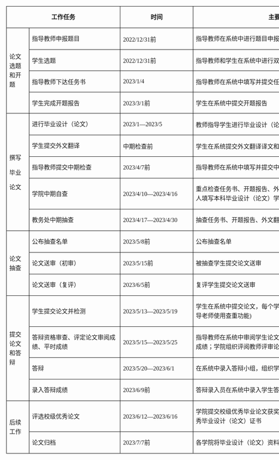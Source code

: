 <table
  class="MsoNormalTable"
  border="1"
  cellspacing="0"
  cellpadding="0"
  width="970"
  style="width: 727.7pt; border-collapse: collapse; border: none"
>
  <thead>
    <tr style="height: 1cm">
      <td
        width="293"
        colspan="2"
        style="
          width: 219.9pt;
          border: solid windowtext 1pt;
          padding: 0cm 5.4pt 0cm 5.4pt;
          height: 1cm;
        "
      >
        <p align="center" style="text-align: center; line-height: 18.75pt">
          <b><span style="font-family: FangSong">工作任务</span></b>
        </p>
      </td>
      <td
        width="189"
        style="
          width: 5cm;
          border: solid windowtext 1pt;
          border-left: none;
          padding: 0cm 5.4pt 0cm 5.4pt;
          height: 1cm;
        "
      >
        <p align="center" style="text-align: center; line-height: 18.75pt">
          <b><span style="font-family: FangSong">时间</span></b>
        </p>
      </td>
      <td
        width="488"
        style="
          width: 366.05pt;
          border: solid windowtext 1pt;
          border-left: none;
          padding: 0cm 5.4pt 0cm 5.4pt;
          height: 1cm;
        "
      >
        <p align="center" style="text-align: center; line-height: 18.75pt">
          <b><span style="font-family: FangSong">主要内容</span></b
          ><b><span style="font-family: FangSong"></span></b>
        </p>
      </td>
    </tr>
  </thead>
  <tbody>
    <tr style="height: 1cm">
      <td
        width="48"
        rowspan="4"
        style="
          width: 35.85pt;
          border: solid windowtext 1pt;
          border-top: none;
          padding: 0cm 5.4pt 0cm 5.4pt;
          height: 1cm;
        "
      >
        <p style="line-height: 18.75pt">
          <span style="font-family: FangSong">论文选题和开题</span>
        </p>
      </td>
      <td
        width="245"
        style="
          width: 184.05pt;
          border-top: none;
          border-left: none;
          border-bottom: solid windowtext 1pt;
          border-right: solid windowtext 1pt;
          padding: 0cm 5.4pt 0cm 5.4pt;
          height: 1cm;
        "
      >
        <p style="line-height: 18.75pt">
          <span style="font-family: FangSong"
            >指导教师<span>申报题目</span></span
          >
        </p>
      </td>
      <td
        width="189"
        style="
          width: 5cm;
          border-top: none;
          border-left: none;
          border-bottom: solid windowtext 1pt;
          border-right: solid windowtext 1pt;
          padding: 0cm 5.4pt 0cm 5.4pt;
          height: 1cm;
        "
      >
        <p>
          <span style="font-family: FangSong">2022/12/31</span
          ><span style="font-family: FangSong">前</span>
        </p>
      </td>
      <td
        width="488"
        style="
          width: 366.05pt;
          border-top: none;
          border-left: none;
          border-bottom: solid windowtext 1pt;
          border-right: solid windowtext 1pt;
          padding: 0cm 5.4pt 0cm 5.4pt;
          height: 1cm;
        "
      >
        <p style="line-height: 18.75pt">
          <span style="font-family: FangSong"
            >指导教师在系统中进行题目申报</span
          >
        </p>
      </td>
    </tr>
    <tr style="height: 1cm">
      <td
        width="245"
        style="
          width: 184.05pt;
          border-top: none;
          border-left: none;
          border-bottom: solid windowtext 1pt;
          border-right: solid windowtext 1pt;
          padding: 0cm 5.4pt 0cm 5.4pt;
          height: 1cm;
        "
      >
        <p>
          <span style="font-family: FangSong">学生选题</span>
        </p>
      </td>
      <td
        width="189"
        style="
          width: 5cm;
          border-top: none;
          border-left: none;
          border-bottom: solid windowtext 1pt;
          border-right: solid windowtext 1pt;
          padding: 0cm 5.4pt 0cm 5.4pt;
          height: 1cm;
        "
      >
        <p>
          <span style="font-family: FangSong">2022/12/31</span
          ><span style="font-family: FangSong">前</span>
        </p>
      </td>
      <td
        width="488"
        style="
          width: 366.05pt;
          border-top: none;
          border-left: none;
          border-bottom: solid windowtext 1pt;
          border-right: solid windowtext 1pt;
          padding: 0cm 5.4pt 0cm 5.4pt;
          height: 1cm;
        "
      >
        <p>
          <span style="font-family: FangSong"
            >指导教师和学生在系统中进行双向选择</span
          >
        </p>
      </td>
    </tr>
    <tr style="height: 1cm">
      <td
        width="245"
        style="
          width: 184.05pt;
          border-top: none;
          border-left: none;
          border-bottom: solid windowtext 1pt;
          border-right: solid windowtext 1pt;
          padding: 0cm 5.4pt 0cm 5.4pt;
          height: 1cm;
        "
      >
        <p>
          <span style="font-family: FangSong">指导教师下达任务书</span>
        </p>
      </td>
      <td
        width="189"
        style="
          width: 5cm;
          border-top: none;
          border-left: none;
          border-bottom: solid windowtext 1pt;
          border-right: solid windowtext 1pt;
          padding: 0cm 5.4pt 0cm 5.4pt;
          height: 1cm;
        "
      >
        <p>
          <span style="font-family: FangSong">2023/1/4<o:p></o:p></span>
        </p>
      </td>
      <td
        width="488"
        style="
          width: 366.05pt;
          border-top: none;
          border-left: none;
          border-bottom: solid windowtext 1pt;
          border-right: solid windowtext 1pt;
          padding: 0cm 5.4pt 0cm 5.4pt;
          height: 1cm;
        "
      >
        <p>
          <span style="font-family: FangSong"
            >指导教师在系统中填写并提交任务书</span
          >
        </p>
      </td>
    </tr>
    <tr style="height: 1cm">
      <td
        width="245"
        style="
          width: 184.05pt;
          border-top: none;
          border-left: none;
          border-bottom: solid windowtext 1pt;
          border-right: solid windowtext 1pt;
          padding: 0cm 5.4pt 0cm 5.4pt;
          height: 1cm;
        "
      >
        <p>
          <span style="font-family: FangSong">学生完成开题报告</span>
        </p>
      </td>
      <td
        width="189"
        style="
          width: 5cm;
          border-top: none;
          border-left: none;
          border-bottom: solid windowtext 1pt;
          border-right: solid windowtext 1pt;
          padding: 0cm 5.4pt 0cm 5.4pt;
          height: 1cm;
        "
      >
        <p>
          <span style="font-family: FangSong">2023/3/1</span
          ><span style="font-family: FangSong">前</span
          ><span style="font-family: FangSong"><o:p></o:p></span>
        </p>
      </td>
      <td
        width="488"
        style="
          width: 366.05pt;
          border-top: none;
          border-left: none;
          border-bottom: solid windowtext 1pt;
          border-right: solid windowtext 1pt;
          padding: 0cm 5.4pt 0cm 5.4pt;
          height: 1cm;
        "
      >
        <p>
          <span style="font-family: FangSong"
            >学生在系统中提交<span>开题报告</span></span
          >
        </p>
      </td>
    </tr>
    <tr style="height: 1cm">
      <td
        width="48"
        rowspan="5"
        style="
          width: 35.85pt;
          border: solid windowtext 1pt;
          border-top: none;
          padding: 0cm 5.4pt 0cm 5.4pt;
          height: 1cm;
        "
      >
        <p>
          <span style="font-family: FangSong">撰写</span>
        </p>
        <p>
          <span style="font-family: FangSong">毕业</span>
        </p>
        <p style="line-height: 18.75pt">
          <span style="font-family: FangSong">论文</span>
        </p>
      </td>
      <td
        width="245"
        style="
          width: 184.05pt;
          border-top: none;
          border-left: none;
          border-bottom: solid windowtext 1pt;
          border-right: solid windowtext 1pt;
          padding: 0cm 5.4pt 0cm 5.4pt;
          height: 1cm;
        "
      >
        <p style="line-height: 18.75pt">
          <span style="font-family: FangSong"
            >进行毕业设计<span>（论文）</span></span
          >
        </p>
      </td>
      <td
        width="189"
        style="
          width: 5cm;
          border-top: none;
          border-left: none;
          border-bottom: solid windowtext 1pt;
          border-right: solid windowtext 1pt;
          padding: 0cm 5.4pt 0cm 5.4pt;
          height: 1cm;
        "
      >
        <p>
          <span style="font-family: FangSong">2023/1—2023/5<o:p></o:p></span>
        </p>
      </td>
      <td
        width="488"
        style="
          width: 366.05pt;
          border-top: none;
          border-left: none;
          border-bottom: solid windowtext 1pt;
          border-right: solid windowtext 1pt;
          padding: 0cm 5.4pt 0cm 5.4pt;
          height: 1cm;
        "
      >
        <p>
          <span style="font-family: FangSong"
            >教师指导学生进行毕业设计<span>（论文）</span></span
          >
        </p>
      </td>
    </tr>
    <tr style="height: 1cm">
      <td
        width="245"
        style="
          width: 184.05pt;
          border-top: none;
          border-left: none;
          border-bottom: solid windowtext 1pt;
          border-right: solid windowtext 1pt;
          padding: 0cm 5.4pt 0cm 5.4pt;
          height: 1cm;
        "
      >
        <p style="line-height: 18.75pt">
          <span style="font-family: FangSong">学生提交外文翻译</span>
        </p>
      </td>
      <td
        width="189"
        style="
          width: 5cm;
          border-top: none;
          border-left: none;
          border-bottom: solid windowtext 1pt;
          border-right: solid windowtext 1pt;
          padding: 0cm 5.4pt 0cm 5.4pt;
          height: 1cm;
        "
      >
        <p>
          <span style="font-family: FangSong">中期检查前</span>
        </p>
      </td>
      <td
        width="488"
        style="
          width: 366.05pt;
          border-top: none;
          border-left: none;
          border-bottom: solid windowtext 1pt;
          border-right: solid windowtext 1pt;
          padding: 0cm 5.4pt 0cm 5.4pt;
          height: 1cm;
        "
      >
        <p>
          <span style="font-family: FangSong"
            >学生在系统提交外文翻译译文和原文，指导教师审核<span></span
          ></span>
        </p>
      </td>
    </tr>
    <tr style="height: 1cm">
      <td
        width="245"
        style="
          width: 184.05pt;
          border-top: none;
          border-left: none;
          border-bottom: solid windowtext 1pt;
          border-right: solid windowtext 1pt;
          padding: 0cm 5.4pt 0cm 5.4pt;
          height: 1cm;
        "
      >
        <p style="line-height: 18.75pt">
          <span style="font-family: FangSong"
            >指导教师<span>提交中期检查</span></span
          >
        </p>
      </td>
      <td
        width="189"
        style="
          width: 5cm;
          border-top: none;
          border-left: none;
          border-bottom: solid windowtext 1pt;
          border-right: solid windowtext 1pt;
          padding: 0cm 5.4pt 0cm 5.4pt;
          height: 1cm;
        "
      >
        <p style="line-height: 18.75pt">
          <span style="font-family: FangSong">2023/4/7</span
          ><span style="font-family: FangSong">前</span>
        </p>
      </td>
      <td
        width="488"
        style="
          width: 366.05pt;
          border-top: none;
          border-left: none;
          border-bottom: solid windowtext 1pt;
          border-right: solid windowtext 1pt;
          padding: 0cm 5.4pt 0cm 5.4pt;
          height: 1cm;
        "
      >
        <p style="line-height: 18.75pt">
          <span style="font-family: FangSong"
            >指导教师在系统中填写并提交中期检查表<span></span
          ></span>
        </p>
      </td>
    </tr>
    <tr style="height: 1cm">
      <td
        width="245"
        style="
          width: 184.05pt;
          border-top: none;
          border-left: none;
          border-bottom: solid windowtext 1pt;
          border-right: solid windowtext 1pt;
          padding: 0cm 5.4pt 0cm 5.4pt;
          height: 1cm;
        "
      >
        <p style="line-height: 18.75pt">
          <span style="font-family: FangSong">学院中期自查</span>
        </p>
      </td>
      <td
        width="189"
        style="
          width: 5cm;
          border-top: none;
          border-left: none;
          border-bottom: solid windowtext 1pt;
          border-right: solid windowtext 1pt;
          padding: 0cm 5.4pt 0cm 5.4pt;
          height: 1cm;
        "
      >
        <p style="line-height: 18.75pt">
          <span style="font-family: FangSong">2023/4/10</span
          ><span style="font-family: FangSong">—<span>2023/4/16</span></span>
        </p>
      </td>
      <td
        width="488"
        style="
          width: 366.05pt;
          border-top: none;
          border-left: none;
          border-bottom: solid windowtext 1pt;
          border-right: solid windowtext 1pt;
          padding: 0cm 5.4pt 0cm 5.4pt;
          height: 1cm;
        "
      >
        <p style="line-height: 18.75pt">
          <span style="font-family: FangSong"
            >重点检查任务书、开题报告、外文翻译、中期检查表，专业负责人填写本科毕业设计（论文）学院中期自查表。<span
            ></span
          ></span>
        </p>
      </td>
    </tr>
    <tr style="height: 1cm">
      <td
        width="245"
        style="
          width: 184.05pt;
          border-top: none;
          border-left: none;
          border-bottom: solid windowtext 1pt;
          border-right: solid windowtext 1pt;
          padding: 0cm 5.4pt 0cm 5.4pt;
          height: 1cm;
        "
      >
        <p style="line-height: 18.75pt">
          <span style="font-family: FangSong">教务处中期抽查</span>
        </p>
      </td>
      <td
        width="189"
        style="
          width: 5cm;
          border-top: none;
          border-left: none;
          border-bottom: solid windowtext 1pt;
          border-right: solid windowtext 1pt;
          padding: 0cm 5.4pt 0cm 5.4pt;
          height: 1cm;
        "
      >
        <p style="line-height: 18.75pt">
          <span style="font-family: FangSong">2023/4/17</span
          ><span style="font-family: FangSong">—<span>2023/4/30</span></span>
        </p>
      </td>
      <td
        width="488"
        style="
          width: 366.05pt;
          border-top: none;
          border-left: none;
          border-bottom: solid windowtext 1pt;
          border-right: solid windowtext 1pt;
          padding: 0cm 5.4pt 0cm 5.4pt;
          height: 1cm;
        "
      >
        <p style="line-height: 18.75pt">
          <span style="font-family: FangSong"
            >抽查任务书、开题报告、外文翻译、中期检查表</span
          >
        </p>
      </td>
    </tr>
    <tr style="height: 1cm">
      <td
        width="48"
        rowspan="3"
        style="
          width: 35.85pt;
          border: solid windowtext 1pt;
          border-top: none;
          padding: 0cm 5.4pt 0cm 5.4pt;
          height: 1cm;
        "
      >
        <p style="line-height: 18.75pt">
          <span style="font-family: FangSong">论文抽查</span>
        </p>
      </td>
      <td
        width="245"
        style="
          width: 184.05pt;
          border-top: none;
          border-left: none;
          border-bottom: solid windowtext 1pt;
          border-right: solid windowtext 1pt;
          padding: 0cm 5.4pt 0cm 5.4pt;
          height: 1cm;
        "
      >
        <p style="line-height: 18.75pt">
          <span style="font-family: FangSong">公布抽查名单</span>
        </p>
      </td>
      <td
        width="189"
        style="
          width: 5cm;
          border-top: none;
          border-left: none;
          border-bottom: solid windowtext 1pt;
          border-right: solid windowtext 1pt;
          padding: 0cm 5.4pt 0cm 5.4pt;
          height: 1cm;
        "
      >
        <p style="line-height: 18.75pt">
          <span style="font-family: FangSong">2023/5/8</span
          ><span style="font-family: FangSong">前</span>
        </p>
      </td>
      <td
        width="488"
        style="
          width: 366.05pt;
          border-top: none;
          border-left: none;
          border-bottom: solid windowtext 1pt;
          border-right: solid windowtext 1pt;
          padding: 0cm 5.4pt 0cm 5.4pt;
          height: 1cm;
        "
      >
        <p style="line-height: 18.75pt">
          <span style="font-family: FangSong">公布抽查名单</span>
        </p>
      </td>
    </tr>
    <tr style="height: 1cm">
      <td
        width="245"
        style="
          width: 184.05pt;
          border-top: none;
          border-left: none;
          border-bottom: solid windowtext 1pt;
          border-right: solid windowtext 1pt;
          padding: 0cm 5.4pt 0cm 5.4pt;
          height: 1cm;
        "
      >
        <p style="line-height: 18.75pt">
          <span style="font-family: FangSong">论文送审（初审）</span>
        </p>
      </td>
      <td
        width="189"
        style="
          width: 5cm;
          border-top: none;
          border-left: none;
          border-bottom: solid windowtext 1pt;
          border-right: solid windowtext 1pt;
          padding: 0cm 5.4pt 0cm 5.4pt;
          height: 1cm;
        "
      >
        <p style="line-height: 18.75pt">
          <span style="font-family: FangSong">2023/5/15</span
          ><span style="font-family: FangSong">前</span>
        </p>
      </td>
      <td
        width="488"
        style="
          width: 366.05pt;
          border-top: none;
          border-left: none;
          border-bottom: solid windowtext 1pt;
          border-right: solid windowtext 1pt;
          padding: 0cm 5.4pt 0cm 5.4pt;
          height: 1cm;
        "
      >
        <p style="line-height: 18.75pt">
          <span style="font-family: FangSong">被抽查学生提交论文送审</span>
        </p>
      </td>
    </tr>
    <tr style="height: 1cm">
      <td
        width="245"
        style="
          width: 184.05pt;
          border-top: none;
          border-left: none;
          border-bottom: solid windowtext 1pt;
          border-right: solid windowtext 1pt;
          padding: 0cm 5.4pt 0cm 5.4pt;
          height: 1cm;
        "
      >
        <p style="line-height: 18.75pt">
          <span style="font-family: FangSong">论文送审（复评）</span>
        </p>
      </td>
      <td
        width="189"
        style="
          width: 5cm;
          border-top: none;
          border-left: none;
          border-bottom: solid windowtext 1pt;
          border-right: solid windowtext 1pt;
          padding: 0cm 5.4pt 0cm 5.4pt;
          height: 1cm;
        "
      >
        <p style="line-height: 18.75pt">
          <span style="font-family: FangSong">2023/6/5</span
          ><span style="font-family: FangSong">前</span>
        </p>
      </td>
      <td
        width="488"
        style="
          width: 366.05pt;
          border-top: none;
          border-left: none;
          border-bottom: solid windowtext 1pt;
          border-right: solid windowtext 1pt;
          padding: 0cm 5.4pt 0cm 5.4pt;
          height: 1cm;
        "
      >
        <p style="line-height: 18.75pt">
          <span style="font-family: FangSong">复评学生提交论文送审</span>
        </p>
      </td>
    </tr>
    <tr style="height: 1cm">
      <td
        width="48"
        rowspan="4"
        style="
          width: 35.85pt;
          border: solid windowtext 1pt;
          border-top: none;
          padding: 0cm 5.4pt 0cm 5.4pt;
          height: 1cm;
        "
      >
        <p style="line-height: 18.75pt">
          <span style="font-family: FangSong">提交论文和答辩</span>
        </p>
      </td>
      <td
        width="245"
        style="
          width: 184.05pt;
          border-top: none;
          border-left: none;
          border-bottom: solid windowtext 1pt;
          border-right: solid windowtext 1pt;
          padding: 0cm 5.4pt 0cm 5.4pt;
          height: 1cm;
        "
      >
        <p style="line-height: 18.75pt">
          <span style="font-family: FangSong">学生提交论文并检测</span>
        </p>
      </td>
      <td
        width="189"
        style="
          width: 5cm;
          border-top: none;
          border-left: none;
          border-bottom: solid windowtext 1pt;
          border-right: solid windowtext 1pt;
          padding: 0cm 5.4pt 0cm 5.4pt;
          height: 1cm;
        "
      >
        <p style="line-height: 18.75pt">
          <span style="font-family: FangSong">2023/5/13—2023/5/19</span>
        </p>
      </td>
      <td
        width="488"
        style="
          width: 366.05pt;
          border-top: none;
          border-left: none;
          border-bottom: solid windowtext 1pt;
          border-right: solid windowtext 1pt;
          padding: 0cm 5.4pt 0cm 5.4pt;
          height: 1cm;
        "
      >
        <p style="line-height: 18.75pt">
          <span style="font-family: FangSong"
            >学生在系统中提交论文<span>，</span>每个学生均有两次论文检测机会<span>(</span>由指导老师使用查重功能<span
              >)<span></span></span
          ></span>
        </p>
      </td>
    </tr>
    <tr style="height: 1cm">
      <td
        width="245"
        style="
          width: 184.05pt;
          border-top: none;
          border-left: none;
          border-bottom: solid windowtext 1pt;
          border-right: solid windowtext 1pt;
          padding: 0cm 5.4pt 0cm 5.4pt;
          height: 1cm;
        "
      >
        <p style="line-height: 18.75pt">
          <span style="font-family: FangSong"
            >答辩资格审查、评定论文审阅成绩、平时成绩</span
          >
        </p>
      </td>
      <td
        width="189"
        style="
          width: 5cm;
          border-top: none;
          border-left: none;
          border-bottom: solid windowtext 1pt;
          border-right: solid windowtext 1pt;
          padding: 0cm 5.4pt 0cm 5.4pt;
          height: 1cm;
        "
      >
        <p style="line-height: 18.75pt">
          <span style="font-family: FangSong">2023/5/15—2023/5/25</span>
        </p>
      </td>
      <td
        width="488"
        style="
          width: 366.05pt;
          border-top: none;
          border-left: none;
          border-bottom: solid windowtext 1pt;
          border-right: solid windowtext 1pt;
          padding: 0cm 5.4pt 0cm 5.4pt;
          height: 1cm;
        "
      >
        <p style="line-height: 18.75pt">
          <span style="font-family: FangSong"
            >指导教师在系统中审阅学生论文，审核学生答辩资格并评定审阅成绩；学院组织评阅教师评审论文<span
            ></span
          ></span>
        </p>
      </td>
    </tr>
    <tr style="height: 1cm">
      <td
        width="245"
        style="
          width: 184.05pt;
          border-top: none;
          border-left: none;
          border-bottom: solid windowtext 1pt;
          border-right: solid windowtext 1pt;
          padding: 0cm 5.4pt 0cm 5.4pt;
          height: 1cm;
        "
      >
        <p style="line-height: 18.75pt">
          <span style="font-family: FangSong">答辩</span>
        </p>
      </td>
      <td
        width="189"
        style="
          width: 5cm;
          border-top: none;
          border-left: none;
          border-bottom: solid windowtext 1pt;
          border-right: solid windowtext 1pt;
          padding: 0cm 5.4pt 0cm 5.4pt;
          height: 1cm;
        "
      >
        <p style="line-height: 18.75pt">
          <span style="font-family: FangSong">2023/5/20—2023/6/1</span>
        </p>
      </td>
      <td
        width="488"
        style="
          width: 366.05pt;
          border-top: none;
          border-left: none;
          border-bottom: solid windowtext 1pt;
          border-right: solid windowtext 1pt;
          padding: 0cm 5.4pt 0cm 5.4pt;
          height: 1cm;
        "
      >
        <p style="line-height: 18.75pt">
          <span style="font-family: FangSong"
            >在系统中录入答辩小组，组织学生答辩</span
          >
        </p>
      </td>
    </tr>
    <tr style="height: 1cm">
      <td
        width="245"
        style="
          width: 184.05pt;
          border-top: none;
          border-left: none;
          border-bottom: solid windowtext 1pt;
          border-right: solid windowtext 1pt;
          padding: 0cm 5.4pt 0cm 5.4pt;
          height: 1cm;
        "
      >
        <p style="line-height: 18.75pt">
          <span style="font-family: FangSong">录入答辩成绩</span>
        </p>
      </td>
      <td
        width="189"
        style="
          width: 5cm;
          border-top: none;
          border-left: none;
          border-bottom: solid windowtext 1pt;
          border-right: solid windowtext 1pt;
          padding: 0cm 5.4pt 0cm 5.4pt;
          height: 1cm;
        "
      >
        <p style="line-height: 18.75pt">
          <span style="font-family: FangSong">2023/6/9</span
          ><span style="font-family: FangSong">前</span>
        </p>
      </td>
      <td
        width="488"
        style="
          width: 366.05pt;
          border-top: none;
          border-left: none;
          border-bottom: solid windowtext 1pt;
          border-right: solid windowtext 1pt;
          padding: 0cm 5.4pt 0cm 5.4pt;
          height: 1cm;
        "
      >
        <p style="line-height: 18.75pt">
          <span style="font-family: FangSong"
            >答辩录入员在系统中录入学生答辩成绩</span
          >
        </p>
      </td>
    </tr>
    <tr style="height: 1cm">
      <td
        width="48"
        rowspan="2"
        style="
          width: 35.85pt;
          border: solid windowtext 1pt;
          border-top: none;
          padding: 0cm 5.4pt 0cm 5.4pt;
          height: 1cm;
        "
      >
        <p style="line-height: 18.75pt">
          <span style="font-family: FangSong">后续工作</span>
        </p>
      </td>
      <td
        width="245"
        style="
          width: 184.05pt;
          border-top: none;
          border-left: none;
          border-bottom: solid windowtext 1pt;
          border-right: solid windowtext 1pt;
          padding: 0cm 5.4pt 0cm 5.4pt;
          height: 1cm;
        "
      >
        <p style="line-height: 18.75pt">
          <span style="font-family: FangSong">评选校级优秀论文</span>
        </p>
      </td>
      <td
        width="189"
        style="
          width: 5cm;
          border-top: none;
          border-left: none;
          border-bottom: solid windowtext 1pt;
          border-right: solid windowtext 1pt;
          padding: 0cm 5.4pt 0cm 5.4pt;
          height: 1cm;
        "
      >
        <p style="line-height: 18.75pt">
          <span style="font-family: FangSong">2023/6/12</span
          ><span style="font-family: FangSong">—<span>2023/6/16</span></span>
        </p>
      </td>
      <td
        width="488"
        style="
          width: 366.05pt;
          border-top: none;
          border-left: none;
          border-bottom: solid windowtext 1pt;
          border-right: solid windowtext 1pt;
          padding: 0cm 5.4pt 0cm 5.4pt;
          height: 1cm;
        "
      >
        <p style="line-height: 18.75pt">
          <span style="font-family: FangSong"
            >学院提交校级优秀毕业论文获奖名单，教务处审核并颁发校级优秀毕业设计（论文）证书<span
            ></span
          ></span>
        </p>
      </td>
    </tr>
    <tr style="height: 1cm">
      <td
        width="245"
        style="
          width: 184.05pt;
          border-top: none;
          border-left: none;
          border-bottom: solid windowtext 1pt;
          border-right: solid windowtext 1pt;
          padding: 0cm 5.4pt 0cm 5.4pt;
          height: 1cm;
        "
      >
        <p style="line-height: 18.75pt">
          <span style="font-family: FangSong">论文归档</span>
        </p>
      </td>
      <td
        width="189"
        style="
          width: 5cm;
          border-top: none;
          border-left: none;
          border-bottom: solid windowtext 1pt;
          border-right: solid windowtext 1pt;
          padding: 0cm 5.4pt 0cm 5.4pt;
          height: 1cm;
        "
      >
        <p style="line-height: 18.75pt">
          <span style="font-family: FangSong">2023/7/7</span
          ><span style="font-family: FangSong">前</span>
        </p>
      </td>
      <td
        width="488"
        style="
          width: 366.05pt;
          border-top: none;
          border-left: none;
          border-bottom: solid windowtext 1pt;
          border-right: solid windowtext 1pt;
          padding: 0cm 5.4pt 0cm 5.4pt;
          height: 1cm;
        "
      >
        <p style="line-height: 18.75pt">
          <span style="font-family: FangSong"
            >各学院将毕业设计（论文）资料整理归档</span
          >
        </p>
      </td>
    </tr>
  </tbody>
</table>

